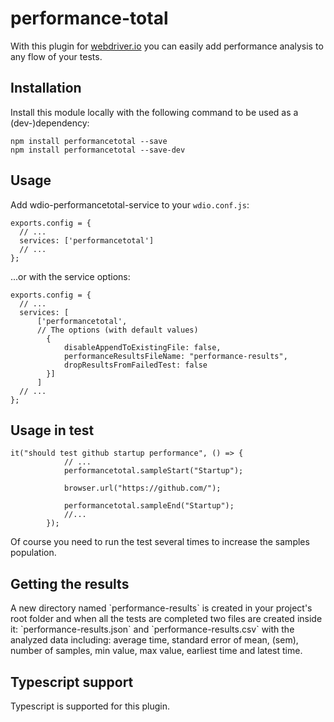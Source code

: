 # performance-total
With this plugin for [webdriver.io](https://webdriver.io/) you can easily add performance analysis to any flow of your tests.

<h2>Installation</h2>
Install this module locally with the following command to be used as a (dev-)dependency:

```
npm install performancetotal --save
npm install performancetotal --save-dev
```

<h2>Usage</h2>

Add wdio-performancetotal-service to your `wdio.conf.js`:

```
exports.config = {
  // ...
  services: ['performancetotal']
  // ...
};
```
...or with the service options:

```
exports.config = {
  // ...
  services: [
      ['performancetotal',
      // The options (with default values)
        {
            disableAppendToExistingFile: false,
            performanceResultsFileName: "performance-results",
            dropResultsFromFailedTest: false
        }]
      ]
  // ...
};
```

<h2>Usage in test</h2>

```
it("should test github startup performance", () => {
            // ...
            performancetotal.sampleStart("Startup");
            
            browser.url("https://github.com/");
            
            performancetotal.sampleEnd("Startup");
            //...
        });
```

Of course you need to run the test several times to increase the samples population.

<h2>Getting the results</h2>
A new directory named `performance-results` is created in your project's root folder and when all the tests are completed two files are created inside it: `performance-results.json` and `performance-results.csv` with the analyzed data including: average time, standard error of mean,  (sem), number of samples, min value, max value, earliest time and latest time.

<h2>Typescript support</h2>
Typescript is supported for this plugin.